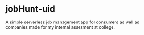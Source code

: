 # jobHunt-uid
A simple serverless job management app for consumers as well as companies made for my internal assesment at college.
